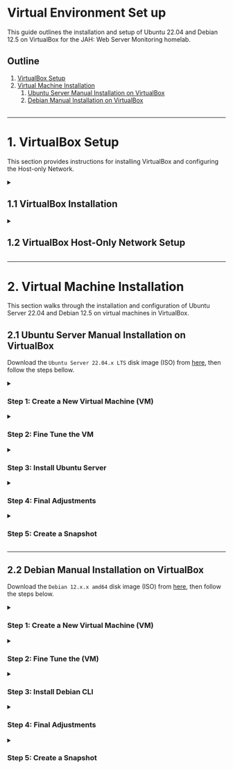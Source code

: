 # Virtual Environment Set up

This guide outlines the installation and setup of Ubuntu 22.04 and Debian 12.5 on VirtualBox for the JAH: Web Server Monitoring homelab.


## Outline

1. [VirtualBox Setup](#1-virtualbox-setup)
2. [Virtual Machine Installation](#2-virtual-machine-installation)
	1. [Ubuntu Server Manual Installation on VirtualBox](#21-ubuntu-server-manual-installation-on-virtualbox)
	2. [Debian Manual Installation on VirtualBox](#22-debian-cli-manual-installation-on-virtualbox)
<br><br>

-----------------------------------------------------------------------------------------------------

# 1. VirtualBox Setup

This section provides instructions for installing VirtualBox and configuring the Host-only Network.


<!---------- 1.1 VirtualBox Installation ---------->
<details>
	<summary>
		<h2>1.1 VirtualBox Installation</h2>
	</summary>

To install the `Oracle VM VirtualBox Manager`, download the installation package from [here](https://www.virtualbox.org/wiki/Downloads), then install it according to your system.

After installing the `VirtualBox Manager`, install the `Extension Pack` to expand the VirtualBox advanced features:

1. Download the Extension Pack from [here](https://www.virtualbox.org/wiki/Downloads).
2. Open the VirtualBox Manager, then click on the `Tools` menu and click `Extensions`.
3. On Extensions, click Install and select the downloaded extension package file, then follow the instructions.

</details>


<!---------- 1.2 VirtualBox Host-Only Network Setup ---------->
<details>
	<summary>
		<h2>1.2 VirtualBox Host-Only Network Setup</h2>
	</summary>

To create a `Host-only Network`, open `VirtualBox Manager`, go to the `Tools` menu, then click on `Network`. Select the `Host-only Networks` tab, click `Create` to create `vboxnet0`, and then click `Create` again to create `vboxnet1`. Let's configure the later one:

1. On `Adapter` select `Configure Adapter Manually` and set:
    - `IPv4 Address:` 192.168.57.1 (This will be the IP address of the host machine)
    - `IPv4 Network Mask:` 255.255.255.0
    - `IPv6 Address:` (Leave empty)
    - `IPv6 Prefix Length:` 0
2. On `DHCP Server` check the `Enable Server` checkbox and set:
    - `Server Address:` 192.168.57.2
    - `Server Mask:` 255.255.255.0
    - `Lower Address Bound:` 192.168.57.3
    - `Upper Address Bound:` 192.168.57.254

</details>


-----------------------------------------------------------------------------------------------------


# 2. Virtual Machine Installation

This section walks through the installation and configuration of Ubuntu Server 22.04 and Debian 12.5 on virtual machines in VirtualBox.

## 2.1 Ubuntu Server Manual Installation on VirtualBox

Download the `Ubuntu Server 22.04.x LTS` disk image (ISO) from [here](https://cdimage.ubuntu.com/ubuntu-server/jammy/daily-live/current/), then follow the steps bellow.


<!---------- Step 1: Create a New Virtual Machine (VM) ---------->
<details>
	<summary>
		<h3>Step 1: Create a New Virtual Machine (VM)</h3>
	</summary>

Open `VirtualBox Manager` and click on `New`.
1. On `Virtual machine Name and operating system`, set:
    - `Name:` Ubuntu Server (SOC Tools)
    - `Machine Folder:` (Select the location to install the VM)
    - `ISO Image:` (Leave \<not selected\>)
    - `Type:` Linux
    - `Version:` Ubuntu (64-bit)
    - Click `Next`.
2. On `Hardware`, set:
    - `Base Memory:` 4096 MB (or more)
    - `Processors:` 2 (or more)
    - Click `Next`.
3. On `Virtual Hard disk`, set:
    - Select `Create a Virtual Hard Disk Now`
    - `Disk Size:` 80 GB (or more)
    - Click `Next`.
4. On `Summary`:
    - Review and click `Finish`.

</details>


<!---------- Step 2: Fine Tune the VM ---------->
<details>
	<summary>
		<h3>Step 2: Fine Tune the VM</h3>
	</summary>

On `VirtualBox Manager`, select the created VM and click on `Settings`.
1. On `General` > `Advanced`, set:
    - `Shared Clipboard:` Bidirectional
    - `Drag'n'Drop:` Bidirectional
2. On `Storage`:
    - Click on `Controller: IDE` > `Empty`.
    - Then click on the `blue disk` under `Attributes` at the right side, click `Choose a disk file...`, and select the `Ubuntu Server image file`.
3. On `Network` > `Adapter 1` (enp0s3), set:
    - Check `Enable Network Adapter`.
    - `Attacket to:` NAT
4. On `Network` > `Adapter 2` (enp0s8), set:
    - Check `Enable Network Adapter`.
    - `Attached to:` Host-only Adapter
    - `Name:` vboxnet1
5. Then click `OK` to finish.

</details>


<!---------- Step 3: Install Ubuntu Server ---------->
<details>
	<summary>
		<h3>Step 3: Install Ubuntu Server</h3>
	</summary>

On `VirtualBox Manager`, click on `Sart`.
1. Hit Enter on `Try or install Ubuntu Server`.
2. Select the `language`.
3. On `Installer update available`, hit Enter on `Continue without updating`.
4. On `Keyboard configuration`, select the `Layout` and the `Variant`, then hit Enter on `Done`.
5. On `Choose type of install`, leave `Ubuntu Server` selected and hit Enter on `Done`.
6. On `Network connections`, just check the IP addresses and hit Enter on `Done`.
7. On `Configure proxy`, leave it empty and hit Enter on `Done`.
8. On `Configure Ubuntu archive mirror`, just hit Enter on `Done`.
9. On `Guided storage configuration`, leave the default and hit Enter on `Done`.
10. On `Storage configuration`, just hit Enter on `Done`.
    - On the message box `Confirm destructive action` hit Enter on `Continue`.
11. On `Profile setup`, fill up the fields ant hit Enter on `Done`.
12. On `Upgrade to Ubuntu Pro`, select `Skip for now` and hit Enter on `Continue`.
13. On `SSH Setup`, select `Install OpenSSH server`, then hit Enter on `Done`.
14. On `Featured Server Snaps`, just hit Enter on `Done` and the installation will begin.
14. On `Install complete!`, hit Enter on `Cancel update and reboot`. It will take some time to `reboot`.
15. Remove the installation medium if needed on `Devices` > `Optical Drives`, then press `ENTER`.

</details>


<!---------- Step 4: Final Adjustments ---------->
<details>
<summary>
<h3>Step 4: Final Adjustments</h3>
</summary>

After rebooting `log in` with your credentials.

1. `Update` the system:
    ```bash
    $ sudo apt update && sudo apt upgrade -y
    ```
2. Install helpful `network and other packages`:
    ```bash
    $ sudo apt install net-tools network-manager ntpdate jq
    ```
3. Update `date and time` if needed:
    ```bash
    $ date
    $ sudo ntpdate time.nist.gov
    ```
4. Set the `static IP address` to the Host-only Interface (`enp0s8`):
    1. Open the netplan .yaml file:
        ```bash
        $ sudo nano /etc/netplan/*yaml
        ```
        - Set the following parameters:
        ```yml
        network:
          ethernets:
            enp0s3:
              dhcp4: true
            enp0s8:
              dhcp4: no
              addresses: [192.168.57.3/24]
          version: 2
        ```
    2. Apply the netplan changes, restart the NetworkManager, and check the `enp0s8` interface IP address:
        ```bash
        $ sudo netplan apply
        $ sudo systemctl restart NetworkManager
        $ ifconfig
        ```
	3. (Optional) To access the VM from the Host Machine using SSH, run the command below from the host machine:
        ```bash
        $ ssh user@192.168.57.3
        ```
5. (Optional) Improve shell with `zshell`:
    1. Install zsh:
        ```bash
        $ sudo apt install zsh
        ```
    2. Install zshell plugins:
        ```bash
        $ sudo apt install zsh-syntax-highlighting zsh-autosuggestions
        ```
    3. Install fonts, qterminal, gnome-tweaks, and dos2unix:
        ```bash
        $ sudo apt install qterminal fonts-firacode gnome-tweaks dos2unix
        ```
    4. Use the command below to copy the content of `.zshrc` from [here](https://pastebin.com/rhrWSiaL) to the `~/.zshrc` file.
        ```bash
        $ wget -qO ~/.zshrc https://pastebin.com/raw/rhrWSiaL
        ```
    5. Run the `zsh` command to enter the Z shell, run the `dos2unix` command to fix the error `command not found: ^M` on the `.zshrc` file if any, then source the `.zshrc` file:
        ```bash
        $ zsh
        $ dos2unix -f .zshrc
        $ source .zshrc
        ```
        - **Note:** `^M` represents the carriage return (CR) character commonly used in Windows-style text files to indicate the end of a line.
    6. Change the default login shell (use `echo $SHELL` to display the current login shell):
        ```bash
        $ chsh -s /bin/zsh
        ```
    6. Log out and log back into the server, then check the current login shell:
        ```bash
        $ echo $SHELL
        ```
6. Install `Guest Additions`:
    1. On the VM menu click on `Device` > `Insert Guest Additions CD Image...`.
    2. Create the `/media/cdrom` folder and mount the ISO image with the guest additions:
        ```bash
        $ sudo mkdir /media/cdrom
        $ sudo mount /dev/cdrom /media/cdrom
        ```
    3. Install the dependencies for VirtualBox guest additions:
        ```bash
        $ sudo apt update
        $ sudo apt install -y build-essential linux-headers-`uname -r`
        ```
    4. Install guest additions and reboot the VM:
        ```bash
        $ sudo /media/cdrom/VBoxLinuxAdditions.run
        $ sudo shutdown -r now
        ```
7. Configure `VirtualBox shared folder`:
    1. On the VM top menu, click on `Machine` > `Settings...`.
        1. Go to `Shared Folders` and click on the `blue folder with the plus sign` at the right.
        2. Chose the `Folder Path`, type the `Folder Name`, and check `Make Permanten` only.
    2. Back on the guest's terminal, mount the directory on a folder with a name different than the `Folder Name` set previously on the VirtualBox interface:
        1. Create a directory at your user directory `~/` to be the mounting point:
            ```bash
            $ sudo mkdir /home/<username>/shared
            ```
        2. Mount the host's shared folder with the command below to change its uid and gid to 1000:
            ```bash
            $ sudo mount -t vboxsf -o rw,uid=1000,gid=1000 <shared_host> /home/<username>/shared
            ```
        - Replace `<shared_host>` by the `Folder Name` set on the VirtualBox interface and `<username>` by your username.
    3. To make this permanent, let's set to mount the shared directory on startup.
        1. Edit the `fstab` file in the `/etc` directory:
            ```bash
            $ sudo nano /etc/fstab
            ```
            - At the end of the file, add the line below using the tab to separate the fields and replace <shared_host> with `Folder Name` defined earlier and save:
            ```bash
            <shared_host>	/home/<username>/shared	vboxsf	defaults	0	0
            ```
        2. Edit `modules`:
            ```bash
            $ sudo nano /etc/modules
            ```
            - At the end of the file, add the following line and save:
            ```bash
            vboxsf
            ```
        3. After rebooting the VM, the VirtualBox shared folder should mount automatically:
        	```bash
        	$ sudo shutdown -r now
        	```

</details>


<!---------- Step 5: Create a Snapshot ---------->
<details>
	<summary>
		<h3>Step 5: Create a Snapshot</h3>
	</summary>

On the VM top menu, go to `Machine` > `Take a Snapshot...`, enter the snapshot name and description, then click `OK`.

</details>


----------------------------------------------------------------------------------------------------


## 2.2 Debian Manual Installation on VirtualBox

Download the `Debian 12.x.x amd64` disk image (ISO) from [here](https://cdimage.debian.org/debian-cd/), then follow the steps below.


<!---------- Step 1: Create a New Virtual Machine (VM) ---------->
<details>
<summary>
<h3>Step 1: Create a New Virtual Machine (VM)</h3>
</summary>

Open the `VirtualBox Manager`, then click on `New`.

1. On `Virtual machine Name and operating system`, set:
    - `Name:` Debian (Web Server)
    - `Machine Folder:` (Select the location to install the VM)
    - `ISO Image:` (Leave \<not selected\> to make a manual installation)
    - `Type:` Linux
    - `Version:` Debian (64-bit)
    - Click `Next`.
2. On `Hardware`, set:
    - `Base Memory:` 2048 MB (or more)
    - `Processors:` 1 (or more)
    - Click `Next`.
3. On `Virtual Hard disk`, set:
    - Select `Create a Virtual Hard Disk Now`
    - `Disk Size:` 20 GB (or more)
    - Click `Next`.
4. On `Summary`:
    - Review and click `Finish`

</details>


<!---------- Step 2: Fine Tune the (VM) ---------->
<details>
<summary>
<h3>Step 2: Fine Tune the (VM)</h3>
</summary>

On `VirtualBox Manager`, click on `Settings`.

1. On `General` > `Advanced`, set:
    - `Shared Clipboard:` Bidirectional
    - `Drag'n'Drop:` Bidirectional
2. On `Storage`:
    - Click on `Controller: IDE` > `Empty`.
    - Then click on the `blue disk` under `Attributes` at the right side, click `Choose a disk file...`, and select the `image file`.
3. On `Network` > `Adapter 1` (enp0s3), set:
    - Check `Enable Network Adapter`.
    - `Attacket to:` NAT
4. On `Network` > `Adapter 2` (enp0s8), set:
    - Check `Enable Network Adapter`.
    - `Attached to:` Host-only Adapter
    - `Name:` vboxnet1
5. Then click `OK` to finish.

</details>


<!---------- Step 3: Install Debian CLI ---------->
<details>
<summary>
<h3>Step 3: Install Debian CLI</h3>
</summary>

On `VirtualBox Manager`, click on `Sart`.

1. When the Debian installer menu appears, select `Install` to start the installation process.
2. Select `language`.
3. Select `your location`.
4. On `Configure the keyboard`, select `keymap` to use.
5. On `Configure the network`, select `enp0s3` interface, create a `hostname` and `domain name`.
6. On `Set up users and password`, define the `password` of the `root account`.
7. On `Set up users and password`, set the `user name`, `username`, and `password` of the `new user`.
8. On `Partition disks` chose `Guided - use entire disk`, select the `partition`, and `partition scheme`. Then hit enter on `Finish partitioning and write changes to disk` to apply the configurations.
9. On `Configure the package manager`, hit enter on `No`, select the `mirror country`, and the `Debian archive mirror`. Then leave `HTTP proxy information` empty and hit enter on `Continue` to start the installation.
12. On `Software selection` select only `web server`, `SSH server`, and `standard system utilities`, then hit Enter on `Continue`.
13. On `Configuring grup-pc`, select `Yes` to install the GRUB boot loader, then select the `/dev/sda` device for the boot loader installation.
14. On `Finish the installation`, hit `Continue` to finish the installation.

</details>


<!---------- Step 4: Final Adjustments ---------->
<details>
<summary>
<h3>Step 4: Final Adjustments</h3>
</summary>

After rebooting `log in` with your credentials.

1. First, add the `sbin` folders to the `$PATH` environment variable by adding the command below at the end of the `.profile` file in the user account folder:
    ```bash
    $ nano /home/<username>/.profile
    ```
    - Add the line below at the end of the file:
    ```bash
    export PATH=$PAHT:/usr/local/sbin:/usr/sbin:/sbin
    ```
2. Now log into the root account and `update the system`:
    ```bash
    $ su -
    \# apt update && apt upgrade
    ```
3. Install the `sudo package`, add your user account to the `sudo group`, and `reboot` the system:
    ```bash
    \# apt install sudo
    \# usermod -aG sudo <username>
    \# reboot
    ```
4. Install helpful `network and other packages`:
    ```bash
    $ sudo apt install net-tools network-manager netplan.io systemd-resolved git
    ```
4. Set the `static IP address` to the Host-only Interface (`enp0s8`):
    1. Unmask and enable network services:
        ```bash
        $ sudo systemctl unmask systemd-networkd.service
        $ sudo systemctl unmask systemd-resolved.service
        $ sudo systemctl enable systemd-networkd.service
        $ sudo systemctl mask networking
        $ sudo systemctl enable systemd-resolved.service
        ```
    2. Migrate to Netplan.io:
        ```bash
        $ sudo ENABLE_TEST_COMMANDS=1 netplan migrate && sudo netplan try
        ```
        - Press `Enter` to save the changes.
    3. Fix the permissions for the created netplan file:
        ```bash
        $ sudo chmod 600 /etc/netplan/*
        ```
    4. Open the netplan .yaml file to set the static IP address:
        ```bash
        $ sudo nano /etc/netplan/*yaml
        ```
        - Set the following parameters:
        ```yml
        network:
          ethernets:
            enp0s3:
              dhcp4: true
            enp0s8:
              dhcp4: no
              addresses: [192.168.57.4/24]
          version: 2
        ```
    5. Reboot the system, then check the IP address:
        ```bash
        $ sudo reboot
        $ ifconfig
        ```
    6. (Optional) To access the VM from the Host Machine using SSH run:
		```bash
		$ ssh user@192.168.57.4
		```
6. (Optional) Improve shell with zshell:
    1. Install zsh:
        ```bash
        $ sudo apt install zsh
        ```
    2. Install zshell plugins:
        ```bash
        $ sudo apt install zsh-syntax-highlighting zsh-autosuggestions
        ```
    3. Install fonts, qterminal, gnome-tweaks, and dos2unix:
        ```bash
        $ sudo apt install qterminal fonts-firacode gnome-tweaks dos2unix
        ```
    4. Use the command below to copy the content of `.zshrc` from [here](https://pastebin.com/rhrWSiaL) to the `~/.zshrc` file.
        ```bash
        $ wget -qO ~/.zshrc https://pastebin.com/raw/rhrWSiaL
        ```
    5. Run the `zsh` command to enter the Z shell, run the `dos2unix` command to fix the error `command not found: ^M` on the `.zshrc` file if any, then source the `.zshrc` file:
        ```bash
        $ zsh
        $ dos2unix -f .zshrc
        $ source .zshrc
        ```
    6. Change the default login shell (use `echo $SHELL` to display the current login shell):
        ```bash
        $ chsh -s /bin/zsh
        ```
    6. Log out and log back into the server, then check the current login shell:
        ```bash
        $ echo $SHELL
        ```
7. Install Guest Additions:
    1. On the VM menu click on `Device` > `Insert Guest Additions CD Image...`.
    2. Mount the ISO image with the guest additions:
        ```bash
        $ sudo mount /dev/cdrom /media/cdrom
        ```
    3. Install guest additions:
        ```bash
        $ sudo /media/cdrom/VBoxLinuxAdditions.run
        ```
8. Configure shared folder:
    1. On the VM menu click on `Machine` > `Settings...`.
        1. Go to `Shared Folders` and click on the `blue folder with the plus sign` at the right.
        2. Chose the `Folder Path`, type the `Folder Name`, leave only `Make Permanten` checked, then click `OK`.
        3. Click `OK` to leave save the changes.
    2. Back on terminal, mount the directory on a folder with a name different than the `Folder Name` set previously:
        1. Create a directory at your user directory `~/` to be the mounting point:
            ```bash
            $ mkdir ~/shared
			```
		2. Mount the host-shared folder with the command below to have its uid and gui equal to 1000:
			```bash
            $ sudo mount -t vboxsf -o rw,uid=1000,gid=1000 <shared_host> ~/shared
            ```
        	- In this case `shared_host` is the `Folder Name` set on VirtualBox and `~/shared` is the mounting point.
	3. (TODO) To make it permanent, set to mount the shared directory on startup following the steps below:
        1. Create an script which will mount the shared folder:
            ```bash
            $ nano mount_shared.sh
            ```
            - Set to the script the content below:
            ```bash
			#!/bin/bash
            sudo mount -t vboxsf -o rw,uid=1000,gid=1000 <shared_host> ~/shared
            ```
			- Where `shared_host` is the `Folder Name` set on Virtualbox and `~/shared` is the mounting point.
        2. (TODO) Run the script on startup.
        3. After rebooting the VM, the VirtualBox shared folder should mount automatically:
        	```bash
        	$ sudo shutdown -r now
        	```

</details>


<!---------- Step 5: Create a Snapshot ---------->
<details>
<summary>
<h3>Step 5: Create a Snapshot</h3>
</summary>

On the VM top menu, go to `Machine` > `Take a Snapshot...`, enter the snapshot name and description, then click `OK`.

</details>
